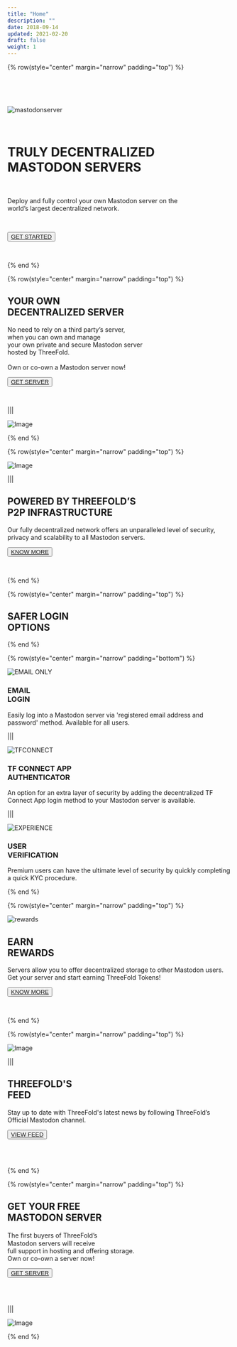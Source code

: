 ```yaml
---
title: "Home"
description: ""
date: 2018-09-14
updated: 2021-02-20
draft: false
weight: 1
---
```


<!-- section 1 (header) -->

{% row(style="center" margin="narrow" padding="top") %}

<br />
<br />
<br>

![mastodonserver](mastodonserver.png)

<br />

# TRULY DECENTRALIZED <br>MASTODON SERVERS

<br>

Deploy and fully control your own Mastodon server on the <br />world’s largest decentralized network.

<br>

<button>[GET STARTED](/)</button>

<br>

{% end %}

<!-- section 2 -->

{% row(style="center" margin="narrow" padding="top") %}

## **YOUR OWN <br /> DECENTRALIZED SERVER**

No need to rely on a third party’s server,<br>
when you can own and manage <br>your own 
private and secure Mastodon server<br>
hosted by ThreeFold.
<br />
<br />
Own or co-own a Mastodon server now!

<button>[GET SERVER](/)</button>

<br>

|||

![Image](RGAsset20.png)

{% end %}

<!-- section 3 -->

{% row(style="center" margin="narrow" padding="top") %}

![Image](RGAsset111.png)

|||

## **POWERED BY THREEFOLD’S <br /> P2P INFRASTRUCTURE**

Our fully decentralized network offers an unparalleled level of security, privacy and scalability to all Mastodon servers.

<button>[KNOW MORE](/)</button>

<br>

{% end %}

<!-- section 3 (header) -->

{% row(style="center" margin="narrow" padding="top") %}

## **SAFER LOGIN <BR> OPTIONS**
{% end %}

<!-- section 4  -->

{% row(style="center" margin="narrow" padding="bottom") %}

![EMAIL ONLY](RGAsset10.png#medium)

### EMAIL<br>LOGIN

Easily log into a Mastodon server via 'registered email address and password' method. 
Available for all users.

|||

![TFCONNECT](RGAsset11.png#medium)

### **TF CONNECT APP<br>AUTHENTICATOR**

An option for an extra layer of security by adding the decentralized TF Connect App login method to your Mastodon server is available. 

|||

![EXPERIENCE](RGAsset12.png#medium)

### **USER<br>VERIFICATION**

Premium users can have the ultimate level of security by quickly completing a quick KYC procedure.

{% end %}

<!-- section 5 -->

{% row(style="center" margin="narrow" padding="top") %}

![rewards](reward.png)

## **EARN <br>REWARDS**

Servers allow you to offer decentralized storage to other Mastodon users. <br />Get your server and start earning ThreeFold Tokens!

<button>[KNOW MORE](/)</button>

<br>

{% end %}

<!-- section 6 -->

{% row(style="center" margin="narrow" padding="top") %}

![Image](FEED.png)

|||

## **THREEFOLD'S <br /> FEED**

Stay up to date with ThreeFold's latest news by following ThreeFold’s Official Mastodon channel.

<button>[VIEW FEED](/)</button>

<br>
<br>

{% end %}

<!-- section 7 -->

{% row(style="center" margin="narrow" padding="top") %}

## **GET YOUR FREE<br />MASTODON SERVER**

The ﬁrst buyers of ThreeFold’s <br>
Mastodon servers will receive <br>
full support in hosting and offering storage.
<br>
Own or co-own a server now!

<button>[GET SERVER](/)</button>

<br>
<br>

|||

![Image](server.png)

{% end %}

